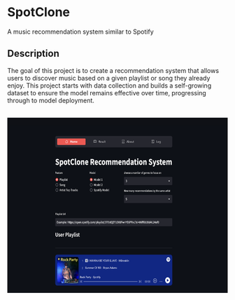 # SpotClone
A music recommendation system similar to Spotify



## Description

The goal of this project is to create a recommendation system that allows users to discover music based on a given playlist or song they already enjoy. This project starts with data collection and builds a self-growing dataset to ensure the model remains effective over time, progressing through to model deployment.


<br>
<img src="https://github.com/Lahari25/SpotClone/blob/main/interface.jpg" width="950" height="400">
